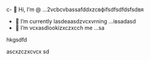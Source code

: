 c- 👋 Hi, I’m @ ...2vcbcvbassafddxzcвфіfsdfsdfdsfsdвя
- 🌱 I’m currently lasdeaasdzvcxvrning ...івsadasd
- 💞️ I’m vcxasdlookizxczxcch me ...sa
<!---sdascxzcvxcxvxcvxcv
yakunovichshilo/ysfdsfdakunodsffdvafdaradvvbss on your GitHub profile.sad
You can click the Preview link afgto tadaadske a look at your asdchanges.xczxcxv
--->hkgsdfd
ascxzczxcvcx
sd
